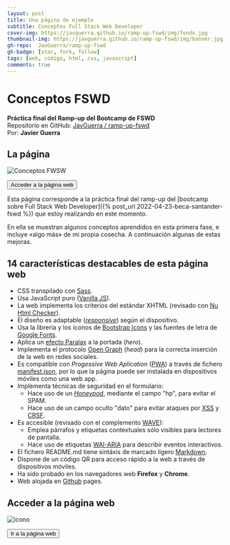 ```yaml
---
layout: post
title: Una página de ejemplo
subtitle: Conceptos Full Stack Web Developer
cover-img: https://javguerra.github.io/ramp-up-fswd/img/fondo.jpg
thumbnail-img: https://javguerra.github.io/ramp-up-fswd/img/banner.jpg
gh-repo:  JavGuerra/ramp-up-fswd 
gh-badge: [star, fork, follow]
tags: [web, código, html, css, javascript]
comments: true
---
```

# Conceptos FSWD

__Práctica final del Ramp-up del Bootcamp de FSWD__  
Repositorio en GitHub: [ JavGuerra / ramp-up-fswd](https://github.com/JavGuerra/ramp-up-fswd)  
Por: __Javier Guerra__ 

## La página

![Conceptos FWSW](https://javguerra.github.io/ramp-up-fswd/img/banner.jpg)

[<button class="mt-5 btn btn-info text-uppercase">Acceder a la página web</button>](https://javguerra.github.io/ramp-up-fswd/index.html)

Esta página corresponde a la práctica final del ramp-up del [bootcamp sobre Full Stack Web Developer]({% post_url 2022-04-23-beca-santander-fswd %}) que estoy realizando en este momento.

En ella se muestran algunos conceptos aprendidos en esta primera fase, e incluye «algo más» de mi propia cosecha. A continuación algunas de estas mejoras.

## 14 características destacables de esta página web

- CSS transpilado con [Sass](https://es.wikipedia.org/wiki/Sass).
- Usa JavaScript puro ([Vanilla JS](https://www.ardepizando.com/que-es-vanilla-js/)).
- La web implementa los criterios del estándar XHTML (revisado con [Nu Html Checker](https://html5.validator.nu/)).
- El diseño es adaptable ([_responsive_](https://es.wikipedia.org/wiki/Dise%C3%B1o_web_adaptable)) según el dispositivo.
- Usa la librería y los iconos de [Bootstrap Icons](https://icons.getbootstrap.com/) y las fuentes de letra de [Google Fonts](https://fonts.google.com/).
- Aplica un [efecto Paralax](https://blog.hubspot.es/marketing/efecto-parallax) a la portada (_hero_).
- Implementa el protocolo [Open Graph](https://ogp.me/) (_head_) para la correcta inserción de la web en redes sociales.
- Es compatible con _Progessive Web Aplication_ ([PWA](https://developer.mozilla.org/es/docs/Web/Progressive_web_apps)) a través de fichero [manifest.json](https://developer.mozilla.org/es/docs/Web/Manifest), por lo que la página puede ser instalada en dispositivos móviles como una web app.
- Implementa técnicas de seguridad en el formulario:
    - Hace uso de un [_Honeypod_](https://es.wikipedia.org/wiki/Honeypot), mediante el campo "hp", para evitar el SPAM.
    - Hace uso de un campo oculto "dato" para evitar ataques por [XSS](https://es.wikipedia.org/wiki/Cross-site_scripting) y [CRSF](https://es.wikipedia.org/wiki/Cross-site_request_forgery).
- Es accesible (revisado con el complemento [WAVE](https://wave.webaim.org/)):
    - Emplea párrafos y etiquetas contextuales sólo visibles para lectores de pantalla.
    - Hace uso de etiquetas [WAI-ARIA](https://en.wikipedia.org/wiki/WAI-ARIA) para describir eventos interactivos.
- El fichero README.md tiene sintáxis de marcado ligero [Markdown](https://es.wikipedia.org/wiki/Markdown).
- Dispone de un código QR para acceso rápido a la web a través de dispositivos móviles.
- Ha sido probado en los navegadores web __Firefox__ y __Chrome__.
- Web alojada en [Github](https://github.com/JavGuerra/ramp-up-fswd) pages.

## Acceder a la página web

![icono](https://javguerra.github.io/ramp-up-fswd/img/qrcode.svg)  

[<button class="mt-5 btn btn-info text-uppercase">Ir a la página web</button>](https://javguerra.github.io/ramp-up-fswd/index.html)  
